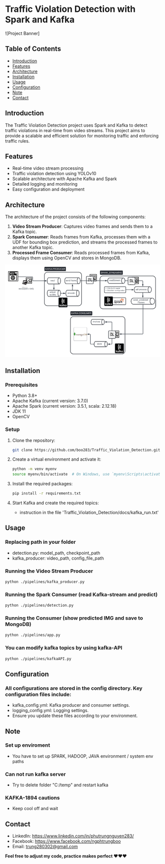 # Traffic Violation Detection with Spark and Kafka

![Project Banner]

## Table of Contents
- [Introduction](#introduction)
- [Features](#features)
- [Architecture](#architecture)
- [Installation](#installation)
- [Usage](#usage)
- [Configuration](#configuration)
- [Note](#note)
- [Contact](#contact)

## Introduction
The Traffic Violation Detection project uses Spark and Kafka to detect traffic violations in real-time from video streams. This project aims to provide a scalable and efficient solution for monitoring traffic and enforcing traffic rules.

## Features
- Real-time video stream processing
- Traffic violation detection using YOLOv10
- Scalable architecture with Apache Kafka and Spark
- Detailed logging and monitoring
- Easy configuration and deployment

## Architecture
The architecture of the project consists of the following components:
1. **Video Stream Producer**: Captures video frames and sends them to a Kafka topic.
2. **Spark Consumer**: Reads frames from Kafka, processes them with a UDF for bounding box prediction, and streams the processed frames to another Kafka topic.
3. **Processed Frame Consumer**: Reads processed frames from Kafka, displays them using OpenCV and stores in MongoDB.

![Architecture Diagram](tvd_sa.png)

## Installation
### Prerequisites
- Python 3.8+
- Apache Kafka (current version: 3.7.0)
- Apache Spark (current version: 3.5.1, scala: 2.12.18)
- JDK 11
- OpenCV

### Setup
1. Clone the repository:
    ```sh
    git clone https://github.com/boo283/Traffic_Violation_Detection.git
    ```

2. Create a virtual environment and activate it:
    ```sh
    python -m venv myenv
    source myenv/bin/activate  # On Windows, use `myenv\Scripts\activate`
    ```

3. Install the required packages:
    ```sh
    pip install -r requirements.txt
    ```

4. Start Kafka and create the required topics:
    - instruction in the file 'Traffic_Violation_Detection/docs/kafka_run.txt'

## Usage
### Replacing path in your folder
- detection.py: model_path, checkpoint_path
- kafka_producer: video_path, config_file_path
  
### Running the Video Stream Producer
```sh
python ./pipelines/kafka_producer.py
```
### Running the Spark Consumer (read Kafka-stream and predict)
```sh
python ./pipelines/detection.py
```
### Running the Consumer (show predicted IMG and save to MongoDB)
```sh
python ./pipelines/app.py
```
### You can modify kafka topics by using kafka-API
```sh
python ./pipelines/kafkaAPI.py
```

## Configuration
### All configurations are stored in the config directory. Key configuration files include:
-  kafka_config.yml: Kafka producer and consumer settings.
-  logging_config.yml: Logging settings.
-  Ensure you update these files according to your environment.
  
## Note
### Set up enviroment
- You have to set up SPARK, HADOOP, JAVA environment / system env paths
### Can not run kafka server
- Try to delete folder "C:/temp" and restart kafka
### KAFKA-1894 cautions
- Keep cool off and wait

## Contact
- LinkedIn: https://www.linkedin.com/in/phutrungnguyen283/ 
- Facebook: https://www.facebook.com/ngphtrungboo 
- Email: trung280302@gmail.com 
  
<strong> Feel free to adjust my code, practice makes perfect ❤️❤️❤️ <strong>


